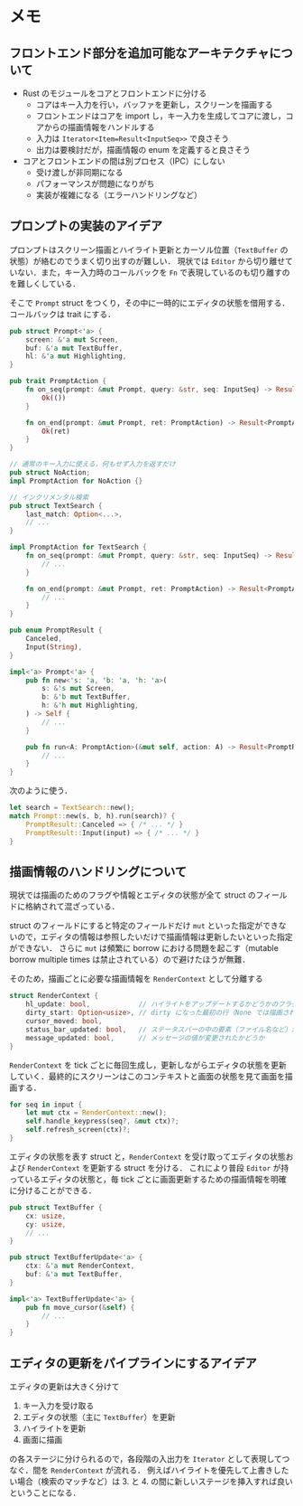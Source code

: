 メモ
====

## フロントエンド部分を追加可能なアーキテクチャについて

- Rust のモジュールをコアとフロントエンドに分ける
  - コアはキー入力を行い，バッファを更新し，スクリーンを描画する
  - フロントエンドはコアを import し，キー入力を生成してコアに渡し，コアからの描画情報をハンドルする
  - 入力は `Iterator<Item=Result<InputSeq>>` で良さそう
  - 出力は要検討だが，描画情報の enum を定義すると良さそう
- コアとフロントエンドの間は別プロセス（IPC）にしない
  - 受け渡しが非同期になる
  - パフォーマンスが問題になりがち
  - 実装が複雑になる（エラーハンドリングなど）

## プロンプトの実装のアイデア

プロンプトはスクリーン描画とハイライト更新とカーソル位置（`TextBuffer` の状態）が絡むのでうまく切り出すのが難しい．
現状では `Editor` から切り離せていない．また，キー入力時のコールバックを `Fn` で表現しているのも切り離すのを難しくしている．

そこで `Prompt` struct をつくり，その中に一時的にエディタの状態を借用する．コールバックは trait にする．

```rust
pub struct Prompt<'a> {
    screen: &'a mut Screen,
    buf: &'a mut TextBuffer,
    hl: &'a mut Highlighting,
}

pub trait PromptAction {
    fn on_seq(prompt: &mut Prompt, query: &str, seq: InputSeq) -> Result<()> {
        Ok(())
    }

    fn on_end(prompt: &mut Prompt, ret: PromptAction) -> Result<PromptAction> {
        Ok(ret)
    }
}

// 通常のキー入力に使える，何もせず入力を返すだけ
pub struct NoAction;
impl PromptAction for NoAction {}

// インクリメンタル検索
pub struct TextSearch {
    last_match: Option<...>,
    // ...
}

impl PromptAction for TextSearch {
    fn on_seq(prompt: &mut Prompt, query: &str, seq: InputSeq) -> Result<()> {
        // ...
    }

    fn on_end(prompt: &mut Prompt, ret: PromptAction) -> Result<PromptAction> {
        // ...
    }
}

pub enum PromptResult {
    Canceled,
    Input(String),
}

impl<'a> Prompt<'a> {
    pub fn new<'s: 'a, 'b: 'a, 'h: 'a>(
        s: &'s mut Screen,
        b: &'b mut TextBuffer,
        h: &'h mut Highlighting,
    ) -> Self {
        // ...
    }

    pub fn run<A: PromptAction>(&mut self, action: A) -> Result<PromptResult> {
        // ...
    }
}
```

次のように使う．

```rust
let search = TextSearch::new();
match Prompt::new(s, b, h).run(search)? {
    PromptResult::Canceled => { /* ... */ }
    PromptResult::Input(input) => { /* ... */ }
}
```

## 描画情報のハンドリングについて

現状では描画のためのフラグや情報とエディタの状態が全て struct のフィールドに格納されて混ざっている．

struct のフィールドにすると特定のフィールドだけ `mut` といった指定ができないので，エディタの情報は参照したいだけで描画情報は更新したいといった指定ができない．
さらに `mut` は頻繁に borrow における問題を起こす（mutable borrow multiple times は禁止されている）ので避けたほうが無難．

そのため，描画ごとに必要な描画情報を `RenderContext` として分離する

```rust
struct RenderContext {
    hl_update: bool,            // ハイライトをアップデートするかどうかのフラグ
    dirty_start: Option<usize>, // dirty になった最初の行（None では描画されない）
    cursor_moved: bool,
    status_bar_updated: bool,   // ステータスバーの中の要素（ファイル名など）が変更されたかどうか
    message_updated: bool,      // メッセージの値が変更されたかどうか
}
```

`RenderContext` を tick ごとに毎回生成し，更新しながらエディタの状態を更新していく．最終的にスクリーンはこのコンテキストと画面の状態を見て画面を描画する．

```rust
for seq in input {
    let mut ctx = RenderContext::new();
    self.handle_keypress(seq?, &mut ctx)?;
    self.refresh_screen(ctx)?;
}
```

エディタの状態を表す struct と，`RenderContext` を受け取ってエディタの状態および `RenderContext` を更新する struct を分ける．
これにより普段 `Editor` が持っているエディタの状態と，毎 tick ごとに画面更新するための描画情報を明確に分けることができる．

```rust
pub struct TextBuffer {
    cx: usize,
    cy: usize,
    // ...
}

pub struct TextBufferUpdate<'a> {
    ctx: &'a mut RenderContext,
    buf: &'a mut TextBuffer,
}

impl<'a> TextBufferUpdate<'a> {
    pub fn move_cursor(&self) {
        // ...
    }
}
```

## エディタの更新をパイプラインにするアイデア

エディタの更新は大きく分けて

1. キー入力を受け取る
2. エディタの状態（主に `TextBuffer`）を更新
3. ハイライトを更新
4. 画面に描画

の各ステージに分けられるので，各段階の入出力を `Iterator` として表現してつなぐ．間を `RenderContext` が流れる．
例えばハイライトを優先して上書きしたい場合（検索のマッチなど）は 3. と 4. の間に新しいステージを挿入すれば良いということになる．
